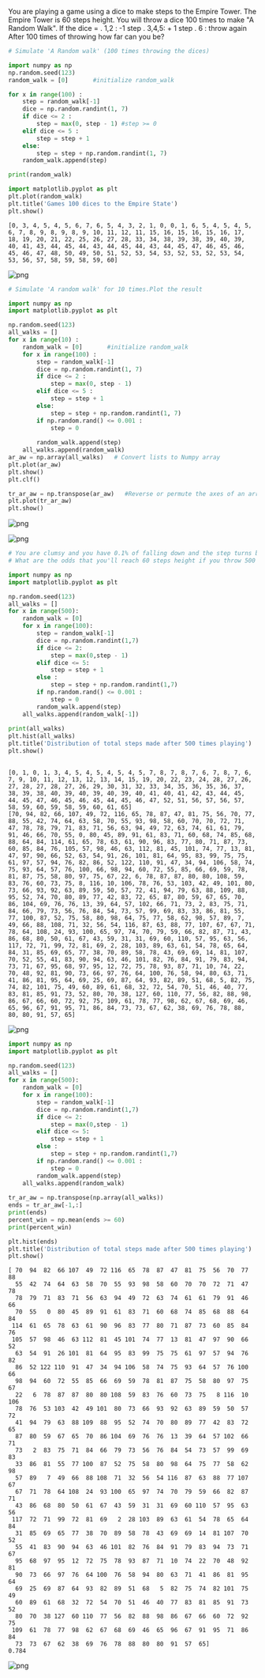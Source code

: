 You are playing a game using a dice to make steps to the Empire Tower.
The Empire Tower is 60 steps height. 
You will throw a dice 100 times to make "A Random Walk".
If the dice =
. 1,2 : -1 step
. 3,4,5: + 1 step
. 6 : throw again
After 100 times of throwing how far can you be?


```python
# Simulate 'A Random walk' (100 times throwing the dices)
```


```python
import numpy as np
np.random.seed(123)
random_walk = [0]       #initialize random_walk

for x in range(100) :
    step = random_walk[-1]
    dice = np.random.randint(1, 7)
    if dice <= 2 :
        step = max(0, step - 1) #step >= 0
    elif dice <= 5 :
        step = step + 1
    else:
        step = step + np.random.randint(1, 7)
    random_walk.append(step)

print(random_walk)

import matplotlib.pyplot as plt
plt.plot(random_walk)
plt.title('Games 100 dices to the Empire State')
plt.show()
```

    [0, 3, 4, 5, 4, 5, 6, 7, 6, 5, 4, 3, 2, 1, 0, 0, 1, 6, 5, 4, 5, 4, 5, 6, 7, 8, 9, 8, 9, 8, 9, 10, 11, 12, 11, 15, 16, 15, 16, 15, 16, 17, 18, 19, 20, 21, 22, 25, 26, 27, 28, 33, 34, 38, 39, 38, 39, 40, 39, 40, 41, 43, 44, 45, 44, 43, 44, 45, 44, 43, 44, 45, 47, 46, 45, 46, 45, 46, 47, 48, 50, 49, 50, 51, 52, 53, 54, 53, 52, 53, 52, 53, 54, 53, 56, 57, 58, 59, 58, 59, 60]
    


    
![png](output_2_1.png)
    



```python
# Simulate 'A random walk' for 10 times.Plot the result
```


```python
import numpy as np
import matplotlib.pyplot as plt

np.random.seed(123)
all_walks = []
for x in range(10) :
    random_walk = [0]       #initialize random_walk
    for x in range(100) :
        step = random_walk[-1]
        dice = np.random.randint(1, 7)
        if dice <= 2 :
            step = max(0, step - 1)
        elif dice <= 5 :
            step = step + 1
        else:
            step = step + np.random.randint(1, 7)
        if np.random.rand() <= 0.001 :
            step = 0
            
        random_walk.append(step)
    all_walks.append(random_walk)
ar_aw = np.array(all_walks)   # Convert lists to Numpy array
plt.plot(ar_aw)
plt.show()
plt.clf()

tr_ar_aw = np.transpose(ar_aw)   #Reverse or permute the axes of an array; returns the modified array
plt.plot(tr_ar_aw)
plt.show()
```


    
![png](output_4_0.png)
    



    
![png](output_4_1.png)
    



```python
# You are clumsy and you have 0.1% of falling down and the step turns back to 0. 
# What are the odds that you'll reach 60 steps height if you throw 500 times?
```


```python
import numpy as np
import matplotlib.pyplot as plt

np.random.seed(123)
all_walks = []
for x in range(500):
    random_walk = [0]
    for x in range(100):        
        step = random_walk[-1]
        dice = np.random.randint(1,7)
        if dice <= 2:
            step = max(0,step - 1)
        elif dice <= 5:
            step = step + 1
        else :
            step = step + np.random.randint(1,7)
        if np.random.rand() <= 0.001 :
            step = 0
        random_walk.append(step)
    all_walks.append(random_walk[-1])
    
print(all_walks)
plt.hist(all_walks)
plt.title('Distribution of total steps made after 500 times playing')
plt.show()
    
```

    [0, 1, 0, 1, 3, 4, 5, 4, 5, 4, 5, 4, 5, 7, 8, 7, 8, 7, 6, 7, 8, 7, 6, 7, 9, 10, 11, 12, 13, 12, 13, 14, 15, 19, 20, 22, 23, 24, 28, 27, 26, 27, 28, 27, 28, 27, 26, 29, 30, 31, 32, 33, 34, 35, 36, 35, 36, 37, 38, 39, 38, 40, 39, 40, 39, 40, 39, 40, 41, 40, 41, 42, 43, 44, 45, 44, 45, 47, 46, 45, 46, 45, 44, 45, 46, 47, 52, 51, 56, 57, 56, 57, 58, 59, 60, 59, 58, 59, 60, 61, 65]
    [70, 94, 82, 66, 107, 49, 72, 116, 65, 78, 87, 47, 81, 75, 56, 70, 77, 88, 55, 42, 74, 64, 63, 58, 70, 55, 93, 98, 58, 60, 70, 70, 72, 71, 47, 78, 78, 79, 71, 83, 71, 56, 63, 94, 49, 72, 63, 74, 61, 61, 79, 91, 46, 66, 70, 55, 0, 80, 45, 89, 91, 61, 83, 71, 60, 68, 74, 85, 68, 88, 64, 84, 114, 61, 65, 78, 63, 61, 90, 96, 83, 77, 80, 71, 87, 73, 60, 85, 84, 76, 105, 57, 98, 46, 63, 112, 81, 45, 101, 74, 77, 13, 81, 47, 97, 90, 66, 52, 63, 54, 91, 26, 101, 81, 64, 95, 83, 99, 75, 75, 61, 97, 57, 94, 76, 82, 86, 52, 122, 110, 91, 47, 34, 94, 106, 58, 74, 75, 93, 64, 57, 76, 100, 66, 98, 94, 60, 72, 55, 85, 66, 69, 59, 78, 81, 87, 75, 58, 80, 97, 75, 67, 22, 6, 78, 87, 87, 80, 80, 108, 59, 83, 76, 60, 73, 75, 8, 116, 10, 106, 78, 76, 53, 103, 42, 49, 101, 80, 73, 66, 93, 92, 63, 89, 59, 50, 57, 72, 41, 94, 79, 63, 88, 109, 88, 95, 52, 74, 70, 80, 89, 77, 42, 83, 72, 65, 87, 80, 59, 67, 65, 70, 86, 104, 69, 76, 76, 13, 39, 64, 57, 102, 66, 71, 73, 2, 83, 75, 71, 84, 66, 79, 73, 56, 76, 84, 54, 73, 57, 99, 69, 83, 33, 86, 81, 55, 77, 100, 87, 52, 75, 58, 80, 98, 64, 75, 77, 58, 62, 98, 57, 89, 7, 49, 66, 88, 108, 71, 32, 56, 54, 116, 87, 63, 88, 77, 107, 67, 67, 71, 78, 64, 108, 24, 93, 100, 65, 97, 74, 70, 79, 59, 66, 82, 87, 71, 43, 86, 68, 80, 50, 61, 67, 43, 59, 31, 31, 69, 60, 110, 57, 95, 63, 56, 117, 72, 71, 99, 72, 81, 69, 2, 28, 103, 89, 63, 61, 54, 78, 65, 64, 84, 31, 85, 69, 65, 77, 38, 70, 89, 58, 78, 43, 69, 69, 14, 81, 107, 70, 52, 55, 41, 83, 90, 94, 63, 46, 101, 82, 76, 84, 91, 79, 83, 94, 73, 71, 67, 95, 68, 97, 95, 12, 72, 75, 78, 93, 87, 71, 10, 74, 22, 70, 48, 92, 81, 90, 73, 66, 97, 76, 64, 100, 76, 58, 94, 80, 63, 71, 41, 86, 81, 95, 64, 69, 25, 69, 87, 64, 93, 82, 89, 51, 68, 5, 82, 75, 74, 82, 101, 75, 49, 60, 89, 61, 68, 32, 72, 54, 70, 51, 46, 40, 77, 83, 81, 85, 91, 73, 52, 80, 70, 38, 127, 60, 110, 77, 56, 82, 88, 98, 86, 67, 66, 60, 72, 92, 75, 109, 61, 78, 77, 98, 62, 67, 68, 69, 46, 65, 96, 67, 91, 95, 71, 86, 84, 73, 73, 67, 62, 38, 69, 76, 78, 88, 80, 80, 91, 57, 65]
    


    
![png](output_6_1.png)
    



```python
import numpy as np
import matplotlib.pyplot as plt

np.random.seed(123)
all_walks = []
for x in range(500):
    random_walk = [0]
    for x in range(100):        
        step = random_walk[-1]
        dice = np.random.randint(1,7)
        if dice <= 2:
            step = max(0,step - 1)
        elif dice <= 5:
            step = step + 1
        else :
            step = step + np.random.randint(1,7)
        if np.random.rand() <= 0.001 :
            step = 0
        random_walk.append(step)
    all_walks.append(random_walk)
    
tr_ar_aw = np.transpose(np.array(all_walks))
ends = tr_ar_aw[-1,:]
print(ends)
percent_win = np.mean(ends >= 60)
print(percent_win)

plt.hist(ends)
plt.title('Distribution of total steps made after 500 times playing')
plt.show()
```

    [ 70  94  82  66 107  49  72 116  65  78  87  47  81  75  56  70  77  88
      55  42  74  64  63  58  70  55  93  98  58  60  70  70  72  71  47  78
      78  79  71  83  71  56  63  94  49  72  63  74  61  61  79  91  46  66
      70  55   0  80  45  89  91  61  83  71  60  68  74  85  68  88  64  84
     114  61  65  78  63  61  90  96  83  77  80  71  87  73  60  85  84  76
     105  57  98  46  63 112  81  45 101  74  77  13  81  47  97  90  66  52
      63  54  91  26 101  81  64  95  83  99  75  75  61  97  57  94  76  82
      86  52 122 110  91  47  34  94 106  58  74  75  93  64  57  76 100  66
      98  94  60  72  55  85  66  69  59  78  81  87  75  58  80  97  75  67
      22   6  78  87  87  80  80 108  59  83  76  60  73  75   8 116  10 106
      78  76  53 103  42  49 101  80  73  66  93  92  63  89  59  50  57  72
      41  94  79  63  88 109  88  95  52  74  70  80  89  77  42  83  72  65
      87  80  59  67  65  70  86 104  69  76  76  13  39  64  57 102  66  71
      73   2  83  75  71  84  66  79  73  56  76  84  54  73  57  99  69  83
      33  86  81  55  77 100  87  52  75  58  80  98  64  75  77  58  62  98
      57  89   7  49  66  88 108  71  32  56  54 116  87  63  88  77 107  67
      67  71  78  64 108  24  93 100  65  97  74  70  79  59  66  82  87  71
      43  86  68  80  50  61  67  43  59  31  31  69  60 110  57  95  63  56
     117  72  71  99  72  81  69   2  28 103  89  63  61  54  78  65  64  84
      31  85  69  65  77  38  70  89  58  78  43  69  69  14  81 107  70  52
      55  41  83  90  94  63  46 101  82  76  84  91  79  83  94  73  71  67
      95  68  97  95  12  72  75  78  93  87  71  10  74  22  70  48  92  81
      90  73  66  97  76  64 100  76  58  94  80  63  71  41  86  81  95  64
      69  25  69  87  64  93  82  89  51  68   5  82  75  74  82 101  75  49
      60  89  61  68  32  72  54  70  51  46  40  77  83  81  85  91  73  52
      80  70  38 127  60 110  77  56  82  88  98  86  67  66  60  72  92  75
     109  61  78  77  98  62  67  68  69  46  65  96  67  91  95  71  86  84
      73  73  67  62  38  69  76  78  88  80  80  91  57  65]
    0.784
    


    
![png](output_7_1.png)
    

